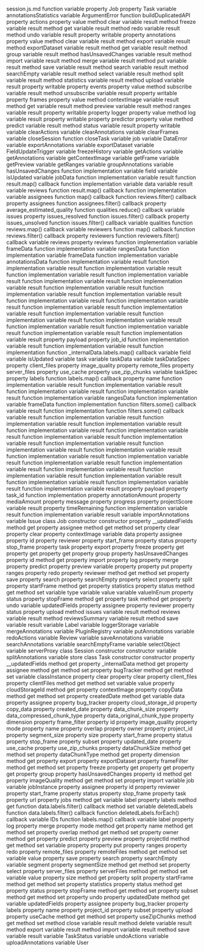 session.js.md
function <function>
	variable <unknown>
		property Job
		property Task
	variable annotationsStatistics
	variable ArgumentError
	function buildDuplicatedAPI
		property actions
			property value
				method clear
					variable result
				method freeze
					variable result
				method get
					variable result
				method redo
					variable result
				method undo
					variable result
			property writable
		property annotations
			property value
				method clear
					variable result
				method export
					variable result
				method exportDataset
					variable result
				method get
					variable result
				method group
					variable result
				method hasUnsavedChanges
					variable result
				method import
					variable result
				method merge
					variable result
				method put
					variable result
				method save
					variable result
				method search
					variable result
				method searchEmpty
					variable result
				method select
					variable result
				method split
					variable result
				method statistics
					variable result
				method upload
					variable result
			property writable
		property events
			property value
				method subscribe
					variable result
				method unsubscribe
					variable result
			property writable
		property frames
			property value
				method contextImage
					variable result
				method get
					variable result
				method preview
					variable result
				method ranges
					variable result
			property writable
		property logger
			property value
				method log
					variable result
			property writable
		property predictor
			property value
				method predict
					variable result
				method status
					variable result
			property writable
	variable clearActions
	variable clearAnnotations
	variable clearFrames
	variable closeSession
	function closeTask
		variable job
	variable DataError
	variable exportAnnotations
	variable exportDataset
	variable FieldUpdateTrigger
	variable freezeHistory
	variable getActions
	variable getAnnotations
	variable getContextImage
	variable getFrame
	variable getPreview
	variable getRanges
	variable groupAnnotations
	variable hasUnsavedChanges
	function implementation
		variable field
		variable isUpdated
		variable jobData
	function implementation
		variable result
		function result.map() callback
	function implementation
		variable data
		variable result
		variable reviews
			function result.map() callback
	function implementation
		variable assignees
			function map() callback
			function reviews.filter() callback
		property assignees
			function assignees.filter() callback
		property average_estimated_quality
			function qualities.reduce() callback
		variable issues
		property issues_resolved
			function issues.filter() callback
		property issues_unsolved
			function issues.filter() callback
		variable qualities
			function reviews.map() callback
		variable reviewers
			function map() callback
			function reviews.filter() callback
		property reviewers
			function reviewers.filter() callback
		variable reviews
		property reviews
	function implementation
		variable frameData
	function implementation
		variable rangesData
	function implementation
		variable frameData
	function implementation
		variable annotationsData
	function implementation
		variable result
	function implementation
		variable result
	function implementation
		variable result
	function implementation
		variable result
	function implementation
		variable result
	function implementation
		variable result
	function implementation
		variable result
	function implementation
		variable result
	function implementation
		variable result
	function implementation
		variable result
	function implementation
		variable result
	function implementation
		variable result
	function implementation
		variable result
	function implementation
		variable result
	function implementation
		variable result
	function implementation
		variable result
	function implementation
		variable result
	function implementation
		variable result
	function implementation
		variable result
	function implementation
		variable result
	function implementation
		variable result
			property payload
			property job_id
	function implementation
		variable result
	function implementation
		variable result
	function implementation
		function _internalData.labels.map() callback
		variable field
		variable isUpdated
		variable task
		variable taskData
		variable taskDataSpec
			property client_files
			property image_quality
			property remote_files
			property server_files
			property use_cache
			property use_zip_chunks
		variable taskSpec
			property labels
				function labels.map() callback
			property name
	function implementation
		variable result
	function implementation
		variable result
	function implementation
		variable result
	function implementation
		variable result
	function implementation
		variable rangesData
	function implementation
		variable frameData
	function implementation
		function filters.some() callback
		variable result
	function implementation
		function filters.some() callback
		variable result
	function implementation
		variable result
	function implementation
		variable result
	function implementation
		variable result
	function implementation
		variable result
	function implementation
		variable result
	function implementation
		variable result
	function implementation
		variable result
	function implementation
		variable result
	function implementation
		variable result
	function implementation
		variable result
	function implementation
		variable result
	function implementation
		variable result
	function implementation
		variable result
	function implementation
		variable result
	function implementation
		variable result
	function implementation
		variable result
	function implementation
		variable result
	function implementation
		variable result
	function implementation
		variable result
	function implementation
		variable result
			property payload
			property task_id
	function implementation
		property annotationAmount
		property mediaAmount
		property message
		property progress
		property projectScore
		variable result
		property timeRemaining
	function implementation
		variable result
	function implementation
		variable result
	variable importAnnotations
	variable Issue
	class Job
		constructor constructor
			property __updatedFields
				method get
			property assignee
				method get
				method set
			property clear
			property clear
			property contextImage
			variable data
				property assignee
				property id
				property reviewer
				property start_frame
				property status
				property stop_frame
				property task
			property export
			property freeze
			property get
			property get
			property get
			property group
			property hasUnsavedChanges
			property id
				method get
			property import
			property log
			property merge
			property predict
			property preview
			variable property
			property put
			property ranges
			property redo
			property reviewer
				method get
				method set
			property save
			property search
			property searchEmpty
			property select
			property split
			property startFrame
				method get
			property statistics
			property status
				method get
				method set
					variable type
					variable value
					variable valueInEnum
			property status
			property stopFrame
				method get
			property task
				method get
			property undo
			variable updatedFields
				property assignee
				property reviewer
				property status
			property upload
		method issues
			variable result
		method reviews
			variable result
		method reviewsSummary
			variable result
		method save
			variable result
	variable Label
	variable loggerStorage
	variable mergeAnnotations
	variable PluginRegistry
	variable putAnnotations
	variable redoActions
	variable Review
	variable saveAnnotations
	variable searchAnnotations
	variable searchEmptyFrame
	variable selectObject
	variable serverProxy
	class Session
		constructor constructor
	variable splitAnnotations
	variable store
	class Task
		constructor constructor
			property __updatedFields
				method get
			property _internalData
				method get
			property assignee
				method get
				method set
			property bugTracker
				method get
				method set
			variable classInstance
			property clear
			property clear
			property client_files
			property clientFiles
				method get
				method set
					variable value
			property cloudStorageId
				method get
			property contextImage
			property copyData
				method get
				method set
			property createdDate
				method get
			variable data
				property assignee
				property bug_tracker
				property cloud_storage_id
				property copy_data
				property created_date
				property data_chunk_size
				property data_compressed_chunk_type
				property data_original_chunk_type
				property dimension
				property frame_filter
				property id
				property image_quality
				property mode
				property name
				property overlap
				property owner
				property project_id
				property segment_size
				property size
				property start_frame
				property status
				property stop_frame
				property subset
				property updated_date
				property use_cache
				property use_zip_chunks
			property dataChunkSize
				method get
				method set
			property dataChunkType
				method get
			property dimension
				method get
			property export
			property exportDataset
			property frameFilter
				method get
				method set
			property freeze
			property get
			property get
			property get
			property group
			property hasUnsavedChanges
			property id
				method get
			property imageQuality
				method get
				method set
			property import
			variable job
			variable jobInstance
				property assignee
				property id
				property reviewer
				property start_frame
				property status
				property stop_frame
				property task
				property url
			property jobs
				method get
			variable label
			property labels
				method get
					function data.labels.filter() callback
				method set
					variable deletedLabels
						function data.labels.filter() callback
					function deletedLabels.forEach() callback
					variable IDs
						function labels.map() callback
					variable label
			property log
			property merge
			property mode
				method get
			property name
				method get
				method set
			property overlap
				method get
				method set
			property owner
				method get
			property predict
			property preview
			property projectId
				method get
				method set
			variable property
			property put
			property ranges
			property redo
			property remote_files
			property remoteFiles
				method get
				method set
					variable value
			property save
			property search
			property searchEmpty
			variable segment
			property segmentSize
				method get
				method set
			property select
			property server_files
			property serverFiles
				method get
				method set
					variable value
			property size
				method get
			property split
			property startFrame
				method get
				method set
			property statistics
			property status
				method get
			property status
			property stopFrame
				method get
				method set
			property subset
				method get
				method set
			property undo
			property updatedDate
				method get
			variable updatedFields
				property assignee
				property bug_tracker
				property labels
				property name
				property project_id
				property subset
			property upload
			property useCache
				method get
				method set
			property useZipChunks
				method get
				method set
		method close
			variable result
		method delete
			variable result
		method export
			variable result
		method import
			variable result
		method save
			variable result
	variable TaskStatus
	variable undoActions
	variable uploadAnnotations
	variable User
